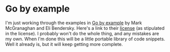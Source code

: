 # Go by example
I'm just working through the examples in [Go by example](https://gobyexample.com/) by Mark McGranaghan and Eli Bendersky. Here's a link to their [license](https://github.com/mmcgrana/gobyexample#license) (as stipulated in the license). I probably won't do the whole thing, and any mistakes are my own. When I'm done this will be a little portable library of code snippets. Well it already is, but it will keep getting more complete.

